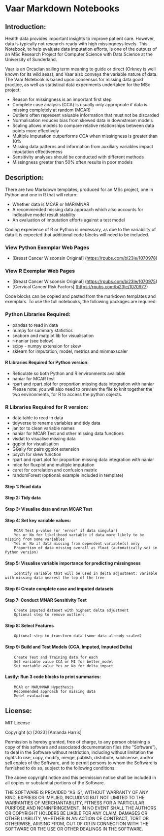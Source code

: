 # Vaar Markdown Notebooks

## Introduction:
Health data provides important insights to improve patient care. However, data is typically not research-ready with high missingness levels.  This Notebook, to help evaluate data imputation efforts, is one of the outputs of an MSc Research Project for Computer Science with Data Science at the University of Sunderland. 

Vaar is an Orcadian sailing term meaning to guide or direct (Orkney is well known for its wild seas); and Vaar also conveys the variable nature of data. The Vaar Notebook is based upon consensus for missing data good practice, as well as statistical data experiments undertaken for the MSc project:  
- Reason for missingness is an important first step  
- Complete case analysis (CCA) is usually only appropriate if data is missing completely at random (MCAR)  
- Outliers often represent valuable information that must not be discarded  
- Normalisation reduces bias from skewed data in downstream models  
- Scaling allows models to compare relative relationships between data points more effectively  
- Multiple Imputation outperforms CCA when missingness is greater than 10%  
- Missing data patterns and information from auxiliary variables impact imputation effectiveness  
- Sensitivity analyses should be conducted with different methods  
- Missingness greater than 50% often results in poor models  


## Description:
There are two Markdown templates, produced for an MSc project, one in Python and one in R that will return:
- Whether data is MCAR or MAR/MNAR
- A recommended missing data approach which also accounts for indicative model result stability
- An evaluation of imputation efforts against a test model

Coding experience of R or Python is necessary, as due to the variability of data it is expected that additional code blocks will need to be included. 

### View Python Exemplar Web Pages
- [Breast Cancer Wisconsin Original] (https://rpubs.com/bi23le/1070978)

### View R Exemplar Web Pages
- [Breast Cancer Wisconsin Original] (https://rpubs.com/bi23le/1070975)
- [Cervical Cancer Risk Factors] (https://rpubs.com/bi23le/1070977)

Code blocks can be copied and pasted from the markdown templates and exemplars. To use the full notebooks, the following packages are required:

### Python Libraries Required:
- pandas to read in data
- numpy for summary statistics
- seaborn and matplot lib for visualisation
- r-naniar (see below)
- scipy - numpy extension for skew
- sklearn for imputation, model, metrics and minmaxscaler

#### R Libraries Required for Python version:
- Reticulate so both Python and R environments available
- naniar for MCAR test
- rpart and rpart.plot for proportion missing data integration with naniar
Please note: you will also need to preview the file to knit together the two environments, for R to access the python objects.

### R Libraries Required for R version:
- data.table to read in data
- tidyverse to rename variables and tidy data
- janitor to clean variable names
- naniar for MCAR Test and other missing data functions
- visdat to visualise missing data
- ggplot for visualisation
- GGally for pairs ggplot extension
- psych for skew function
- rpart and rpart.plot for proportion missing data integration with naniar
- mice for fluxplot and multiple imputation
- caret for correlation and confusion matrix
- randomForest (optional: example included in template)

#### Step 1: Read data

#### Step 2: Tidy data

#### Step 3: Visualise data and run MCAR Test

#### Step 4: Set key variable values:
        MCAR Test p-value (or 'error' if data singular)
		Yes or No for likelihood variable if data more likely to be missing from some variables
		Yes or No if data missing from dependent variable(s) only
		Proportion of data missing overall as float (automatically set in Python version)

#### Step 5: Visualise variable importance for predicting missingness
		Identify variable that will be used in delta adjustment: variable with missing data nearest the top of the tree

#### Step 6: Create complete case and imputed datasets

#### Step 7: Conduct MNAR Sensitivity Test
		Create imputed dataset with highest delta adjustment
		Optional step to remove outliers

#### Step 8: Select Features
		Optional step to transform data (some data already scaled)

#### Step 9: Build and Test Models (CCA, Imputed, Imputed Delta)
		Create Test and Training data for each
		Set variable value CCA or MI for better_model
		Set variable value Yes or No for delta_impact

#### Lastly: Run 3 code blocks to print summaries:
		MCAR or MAR/MNAR Hypothesis
		Recommended approach for missing data
		Model evaluation
		

## License:
MIT License

Copyright (c) [2023] [Amanda Harris]

Permission is hereby granted, free of charge, to any person obtaining a copy
of this software and associated documentation files (the "Software"), to deal
in the Software without restriction, including without limitation the rights
to use, copy, modify, merge, publish, distribute, sublicense, and/or sell
copies of the Software, and to permit persons to whom the Software is
furnished to do so, subject to the following conditions:

The above copyright notice and this permission notice shall be included in all
copies or substantial portions of the Software.

THE SOFTWARE IS PROVIDED "AS IS", WITHOUT WARRANTY OF ANY KIND, EXPRESS OR
IMPLIED, INCLUDING BUT NOT LIMITED TO THE WARRANTIES OF MERCHANTABILITY,
FITNESS FOR A PARTICULAR PURPOSE AND NONINFRINGEMENT. IN NO EVENT SHALL THE
AUTHORS OR COPYRIGHT HOLDERS BE LIABLE FOR ANY CLAIM, DAMAGES OR OTHER
LIABILITY, WHETHER IN AN ACTION OF CONTRACT, TORT OR OTHERWISE, ARISING FROM,
OUT OF OR IN CONNECTION WITH THE SOFTWARE OR THE USE OR OTHER DEALINGS IN THE
SOFTWARE.

